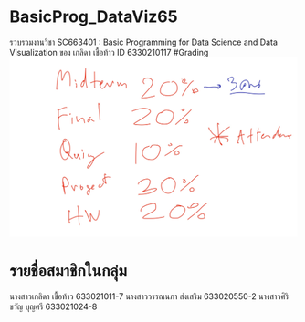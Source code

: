 # BasicProg_DataViz65
รวบรวมงานวิชา SC663401 : Basic Programming for Data Science and Data Visualization ของ เกลิดา เชื้อท้าว ID 6330210117
#Grading
![grading image](Grading.jpg)


# รายชื่อสมาชิกในกลุ่ม
นางสาวเกลิดา เชื้อท้าว 633021011-7
นางสาววรรณนภา ส่งเสริม 633020550-2
นางสาวศิริขวัญ บุญศรี 633021024-8
